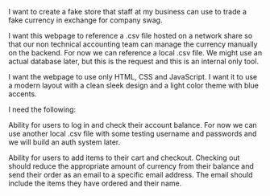 I want to create a fake store that staff at my business can use to trade a fake currency in exchange for company swag.

I want this webpage to reference a .csv file hosted on a network share so that our non technical accounting team can manage the currency manually on the backend. For now we can reference a local .csv file. We might use an actual database later, but this is the request and this is an internal only tool.

I want the webpage to use only HTML, CSS and JavaScript. I want it to use a modern layout with a clean sleek design and a light color theme with blue accents.

I need the following:

Ability for users to log in and check their account balance. For now we can use another local .csv file with some testing username and passwords and we will build an auth system later.

Ability for users to add items to their cart and checkout. Checking out should reduce the appropriate amount of currency from their balance and send their order as an email to a specific email address. The email should include the items they have ordered and their name.